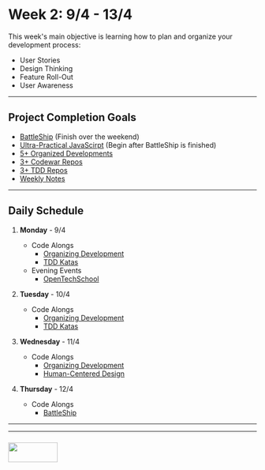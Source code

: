 # Week 2:  9/4 - 13/4

This week's main objective is learning how to plan and organize your development process:
* User Stories
* Design Thinking
* Feature Roll-Out
* User Awareness




___

## **Project Completion Goals**  
* [BattleShip](https://elewa-academy.github.io/Fundamentals/10-all-together/) (Finish over the weekend)
* [Ultra-Practical JavaScirpt](https://elewa-academy.github.io/Modular-Design/00-ultra-practical-javascript/) (Begin after BattleShip is finished)
* [5+ Organized Developments](https://elewa-academy.github.io/Fundamentals/08-organizing-development/)
* [3+ Codewar Repos](https://elewa-academy.github.io/Fundamentals/04-codewars-gallery/)
* [3+ TDD Repos](https://elewa-academy.github.io/Fundamentals/05-tdd-katas/)
* [Weekly Notes](https://elewa-academy.github.io/Fundamentals/00-motivation-studying/)

___
## Daily Schedule

1. **Monday**   - 9/4
    * Code Alongs
      * [Organizing Development](https://elewa-academy.github.io/Fundamentals/08-organizing-development/)
      * [TDD Katas](https://elewa-academy.github.io/Fundamentals/05-tdd-katas/)
    * Evening Events
      * [OpenTechSchool](https://www.meetup.com/OpenTechSchool-Brussels/events/lncmfpyxgbmb/)

2.  **Tuesday**   - 10/4  
    * Code Alongs
      * [Organizing Development](https://elewa-academy.github.io/Fundamentals/08-organizing-development/)
      * [TDD Katas](https://elewa-academy.github.io/Fundamentals/05-tdd-katas/)

     
3. **Wednesday**   - 11/4 
    * Code Alongs
      * [Organizing Development](https://elewa-academy.github.io/Fundamentals/08-organizing-development/)
      * [Human-Centered Design](https://elewa-academy.github.io/Fundamentals/09-human-centered-design/)

4. **Thursday**   - 12/4   
    * Code Alongs
      * [BattleShip](https://elewa-academy.github.io/Fundamentals/10-all-together/)


___
___
### <a href="http://elewa.education/blog" target="_blank"><img src="https://user-images.githubusercontent.com/18554853/34921062-506450ae-f97d-11e7-875f-6feeb26ad72d.png" width="100" height="40"/></a>